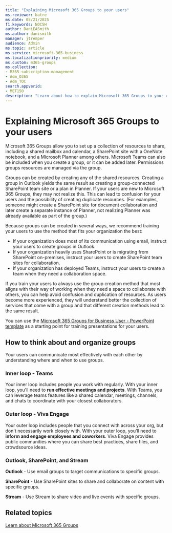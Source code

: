 ```yaml
---
title: "Explaining Microsoft 365 Groups to your users"
ms.reviewer: batre
ms.date: 05/21/2025
f1.keywords: NOCSH
author: DaniEASmith
ms.author: danismith
manager: jtremper
audience: Admin
ms.topic: article
ms.service: microsoft-365-business
ms.localizationpriority: medium
ms.custom: m365-groups
ms.collection: 
- M365-subscription-management 
- Adm_O365
- Adm_TOC
search.appverid:
- MET150
description: "Learn about how to explain Microsoft 365 Groups to your users."
---
```


# Explaining Microsoft 365 Groups to your users

Microsoft 365 Groups allow you to set up a collection of resources to share, including a shared mailbox and calendar, a SharePoint site with a OneNote notebook, and a Microsoft Planner among others. Microsoft Teams can also be included when you create a group, or it can  be added later. Permissions groups resources are managed via the group.

Groups can be created by creating any of the shared resources. Creating a group in Outlook yields the same result as creating a group-connected SharePoint team site or a plan in Planner. If your users are new to Microsoft 365 Groups, they may not realize this. This can lead to confusion for your users and the possibility of creating duplicate resources. (For examples, someone might create a SharePoint site for document collaboration and later create a separate instance of Planner, not realizing Planner was already available as part of the group.)

Because groups can be created in several ways, we recommend training your users to use the method that fits your organization the best:

- If your organization does most of its communication using email, instruct your users to create groups in Outlook.
- If your organization heavily uses SharePoint or is migrating from SharePoint on-premises, instruct your users to create SharePoint team sites for collaboration.
- If your organization has deployed Teams, instruct your users to create a team when they need a collaboration space.

If you train your users to always use the group creation method that most aligns with their way of working when they need a space to collaborate with others, you can help avoid confusion and duplication of resources. As users become more experienced, they will understand better the collection of services that come with a group and that different creation methods lead to the same result.

You can use the [Microsoft 365 Groups for Business User - PowerPoint template](https://www.microsoft.com/download/details.aspx?id=102396) as a starting point for training presentations for your users.

## How to think about and organize groups

Your users can communicate most effectively with each other by understanding where and when to use groups.

### Inner loop - Teams

Your inner loop includes people you work with regularly. With your inner loop, you'll need to **run effective meetings and projects**. With Teams, you can leverage teams features like a shared calendar, meetings, channels, and chats to coordinate with your closest collaborators.

### Outer loop - Viva Engage

Your outer loop includes people that you connect with across your org, but don't necessarily work closely with. With your outer loop, you'll need to **inform and engage employees and coworkers**. Viva Engage provides public communities where you can share best practices, share files, and crowdsource ideas.

### Outlook, SharePoint, and Stream

**Outlook** - Use email groups to target communications to specific groups.

**SharePoint** - Use SharePoint sites to share and collaborate on content with specific groups.

**Stream** - Use Stream to share video and live events with specific groups.

## Related topics

[Learn about Microsoft 365 Groups](https://support.microsoft.com/office/b565caa1-5c40-40ef-9915-60fdb2d97fa2)
